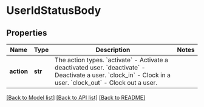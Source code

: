 # UserIdStatusBody

## Properties
Name | Type | Description | Notes
------------ | ------------- | ------------- | -------------
**action** | **str** | The action types.  &#x60;activate&#x60; - Activate a deactivated user.    &#x60;deactivate&#x60; - Deactivate a user.    &#x60;clock_in&#x60; - Clock in a user.    &#x60;clock_out&#x60; - Clock out a user. | 

[[Back to Model list]](../README.md#documentation-for-models) [[Back to API list]](../README.md#documentation-for-api-endpoints) [[Back to README]](../README.md)

